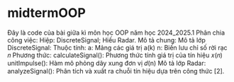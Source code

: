 # midtermOOP
Đây là code  của bài giữa kì môn học OOP năm học 2024_2025.1
Phân chia công việc: Hiệp: DiscreteSignal; Hiếu Radar. 
Mô tả chung: 
Mô tả lớp DiscreteSignal:
Thuộc tính:
a: Mảng các giá trị a(k)
n: Biến lưu chỉ số rời rạc 𝑛
Phương thức:
calculateSignal(): Phương thức tính giá trị của tín hiệu 
𝑥(𝑛)
unitImpulse(): Hàm mô phỏng dãy xung đơn vị 
𝑑(n)
Mô tả lớp Radar: 
analyzeSignal(): Phân tích và xuất ra chuỗi tín hiệu dựa trên công thức [2].
